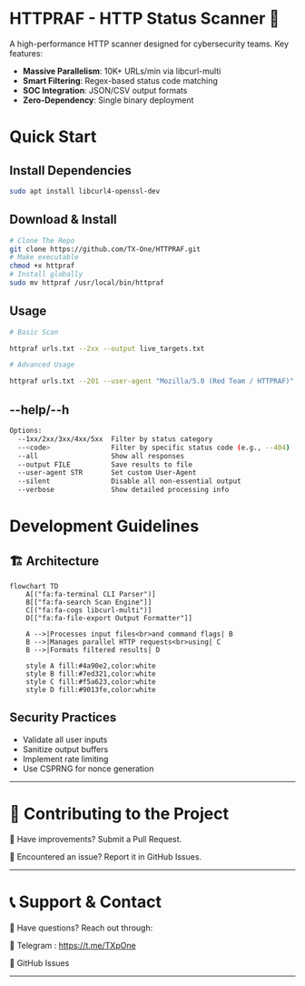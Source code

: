 # HTTPRAF - HTTP Status Scanner 🚀

A high-performance HTTP scanner designed for cybersecurity teams. Key features:

- **Massive Parallelism**: 10K+ URLs/min via libcurl-multi
- **Smart Filtering**: Regex-based status code matching
- **SOC Integration**: JSON/CSV output formats
- **Zero-Dependency**: Single binary deployment

# Quick Start
## Install Dependencies
```bash
sudo apt install libcurl4-openssl-dev
```
## Download & Install
```bash
# Clone The Repo
git clone https://github.com/TX-One/HTTPRAF.git
# Make executable
chmod +x httpraf
# Install globally
sudo mv httpraf /usr/local/bin/httpraf
```
## Usage
```bash
# Basic Scan

httpraf urls.txt --2xx --output live_targets.txt

# Advanced Usage

httpraf urls.txt --201 --user-agent "Mozilla/5.0 (Red Team / HTTPRAF)" --verbose |tee -a output.txt
```
## --help/--h
```bash
Options:
  --1xx/2xx/3xx/4xx/5xx  Filter by status category
  --<code>               Filter by specific status code (e.g., --404)
  --all                  Show all responses
  --output FILE          Save results to file
  --user-agent STR       Set custom User-Agent
  --silent               Disable all non-essential output
  --verbose              Show detailed processing info
```
# Development Guidelines
## 🏗️ Architecture

```mermaid
flowchart TD
    A[("fa:fa-terminal CLI Parser")]
    B[["fa:fa-search Scan Engine"]]
    C[("fa:fa-cogs libcurl-multi")]
    D[["fa:fa-file-export Output Formatter"]]
    
    A -->|Processes input files<br>and command flags| B
    B -->|Manages parallel HTTP requests<br>using| C
    B -->|Formats filtered results| D
    
    style A fill:#4a90e2,color:white
    style B fill:#7ed321,color:white
    style C fill:#f5a623,color:white
    style D fill:#9013fe,color:white
```
## Security Practices
- Validate all user inputs
- Sanitize output buffers
- Implement rate limiting
- Use CSPRNG for nonce generation

---

# 🤝 Contributing to the Project

🔹 Have improvements? Submit a Pull Request.

🔹 Encountered an issue? Report it in GitHub Issues.


---

# 📞 Support & Contact

📢 Have questions? Reach out through:

🔹 Telegram : https://t.me/TXpOne

🔹 GitHub Issues

---
